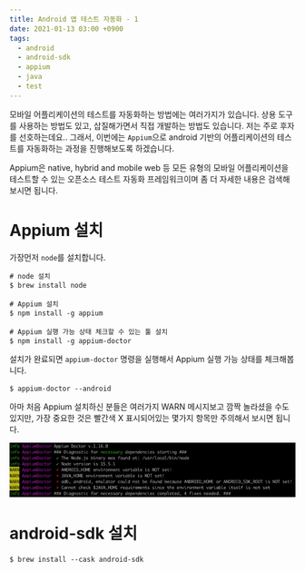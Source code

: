 ```yaml
---
title: Android 앱 테스트 자동화 - 1
date: 2021-01-13 03:00 +0900
tags:
  - android
  - android-sdk
  - appium 
  - java
  - test
---
```


모바일 어플리케이션의 테스트를 자동화하는 방법에는 여러가지가 있습니다. 상용 도구를 사용하는 방법도 있고, 삽질해가면서 직접 개발하는 방법도 있습니다.
저는 주로 후자를 선호하는데요.. 그래서, 이번에는 `Appium`으로 android 기반의 어플리케이션의 테스트를 자동화하는 과정을 진행해보도록 하겠습니다.

Appium은 native, hybrid and mobile web 등 모든 유형의 모바일 어플리케이션을 테스트할 수 있는 오픈소스 테스트 자동화 프레임워크이며 좀 더 자세한 내용은 검색해보시면 됩니다.

# Appium 설치

가장먼저 `node`를 설치합니다.

``` shell
# node 설치
$ brew install node

# Appium 설치
$ npm install -g appium

# Appium 실행 가능 상태 체크할 수 있는 툴 설치
$ npm install -g appium-doctor
```

설치가 완료되면 `appium-doctor` 명령을 실행해서 Appium 실행 가능 상태를 체크해봅니다.

``` shell
$ appium-doctor --android
```

아마 처음 Appium 설치하신 분들은 여러가지 WARN 메시지보고 깜짝 놀라셨을 수도 있지만, 가장 중요한 것은 빨간색 X 표시되어있는 몇가지 항목만 주의해서 보시면 됩니다.

![](/images/2021-01-13/appium-doctor-1.jpg)

# android-sdk 설치
``` shell
$ brew install --cask android-sdk
```
